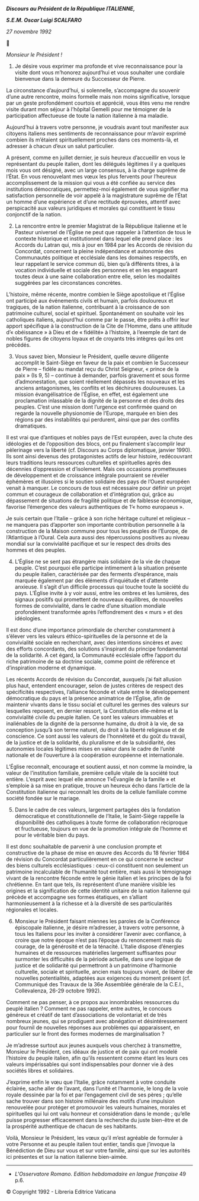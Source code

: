 ***Discours au Président de la République ITALIENNE,***

***S.E.M. Oscar Luigi SCALFARO***

*27 novembre 1992*



*Monsieur le Président !*

1. Je désire vous exprimer ma profonde et vive reconnaissance pour la visite dont vous m’honorez aujourd’hui et vous souhaiter une cordiale bienvenue dans la demeure du Successeur de Pierre.

La circonstance d’aujourd’hui, si solennelle, s’accompagne du souvenir d’une autre rencontre, moins formelle mais non moins significative, lorsque par un geste profondément courtois et apprécié, vous êtes venu me rendre visite durant mon séjour à l’hôpital Gemelli pour me témoigner de la participation affectueuse de toute la nation italienne à ma maladie.

Aujourd’hui à travers votre personne, je voudrais avant tout manifester aux citoyens italiens mes sentiments de reconnaissance pour m’avoir exprimé combien ils m’étaient spirituellement proches dans ces moments-là, et adresser à chacun d’eux un salut particulier.

A présent, comme en juillet dernier, je suis heureux d’accueillir en vous le représentant du peuple italien, dont les délégués légitimes il y a quelques mois vous ont désigné, avec un large consensus, à la charge suprême de l’État. En vous renouvelant mes vœux les plus fervents pour l’heureux accomplissement de la mission qui vous a été confiée au service des institutions démocratiques, permettez-moi également de vous signifier ma satisfaction personnelle de voir appelé à la magistrature suprême de l’État un homme d’une expérience et d’une rectitude éprouvées, attentif avec perspicacité aux valeurs juridiques et morales qui constituent le tissu conjonctif de la nation.

2. La rencontre entre le premier Magistrat de la République italienne et le Pasteur universel de l’Église ne peut que rappeler à l’attention de tous le contexte historique et institutionnel dans lequel elle prend place : les Accords du Latran qui, mis à jour en 1984 par les Accords de révision du Concordat, concernent la pleine indépendance et autonomie des Communautés politique et ecclésiale dans les domaines respectifs, en leur rappelant le service commun dû, bien qu’à différents titres, à la vocation individuelle et sociale des personnes et en les engageant toutes deux à une saine collaboration entre elle, selon les modalités suggérées par les circonstances concrètes.

L’histoire, même récente, montre combien le Siège apostolique et l’Église ont participé aux événements civils et humain, parfois douloureux et tragiques, de la nation italienne, contribuant à la croissance de son patrimoine culturel, social et spirituel. Spontanément on souhaite voir les catholiques italiens, aujourd’hui comme par le passe, être prêts à offrir leur apport spécifique à la construction de la Cite de l’Homme, dans une attitude d’« obéissance » à Dieu et de « fidélité» à l’histoire, à l’exemple de tant de nobles figures de citoyens loyaux et de croyants très intègres qui les ont précédés.

3. Vous savez bien, Monsieur le Président, quelle œuvre diligente accomplit le Saint-Siège en faveur de la paix et combien le Successeur de Pierre – fidèle au mandat reçu du Christ Seigneur, « prince de la paix » (Is 9, 5) – continue à demander, parfois gravement et sous forme d’admonestation, que soient réellement dépassés les nouveaux et les anciens antagonismes, les conflits et les déchirures douloureuses. La mission évangélisatrice de l’Église, en effet, est également une proclamation inlassable de la dignité de la personne et des droits des peuples. C’est une mission dont l’urgence est confirmée quand on regarde la nouvelle physionomie de l’Europe, marquée en bien des régions par des instabilités qui perdurent, ainsi que par des conflits dramatiques.

Il est vrai que d’antiques et nobles pays de l’Est européen, avec la chute des idéologies et de l’opposition des blocs, ont pu finalement s’accomplir leur pèlerinage vers la liberté (cf. Discours au Corps diplomatique, janvier 1990). Ils sont ainsi devenus des protagonistes actifs de leur histoire, redécouvrant leurs traditions leurs ressources culturelles et spirituelles après des décennies d’oppression et d’isolement. Mais ces occasions prometteuses de développement et de croissance intégrale pourraient se révéler éphémères et illusoires si le soutien solidaire des pays de l’Ouest européen venait à manquer. Le concours de tous est nécessaire pour définir un projet commun et courageux de collaboration et d’intégration qui, grâce au dépassement de situations de fragilité politique et de faiblesse économique, favorise l’émergence des valeurs authentiques de 1’« homo europaeus ».

Je suis certain que l’Italie – grâce à son riche héritage culturel et religieux – ne manquera pas d’apporter son importante contribution personnelle à la construction de la Maison commune pour tous les peuples de l’Europe, de l’Atlantique à l’Oural. Cela aura aussi des répercussions positives au niveau mondial sur la convivialité pacifique et sur le respect des droits des hommes et des peuples.

4. L’Église ne se sent pas étrangère mais solidaire de la vie de chaque peuple. C’est pourquoi elle participe intimement à la situation présente du peuple italien, caractérisée par des ferments d’espérance, mais marquée également par des éléments d’inquiétude et d’attente anxieuse. Il s’agit d’un difficile processus qui touche toute la société du pays. L’Église invite à y voir aussi, entre les ombres et les lumières, des signaux positifs qui promettent de nouveaux équilibres, de nouvelles formes de convivialité, dans le cadre d’une situation mondiale profondément transformée après l’effondrement des « murs » et des idéologies.

Il est donc d’une importance primordiale de chercher constamment à s’élever vers les valeurs éthico-spirituelles de la personne et de la convivialité sociale en recherchant, avec des intentions sincères et avec des efforts concordants, des solutions s’inspirant du principe fondamental de la solidarité. A cet égard, la Communauté ecclésiale offre l’apport du riche patrimoine de sa doctrine sociale, comme point de référence et d’inspiration moderne et dynamique.

Les récents Accords de révision du Concordat, auxquels j’ai fait allusion plus haut, entendent encourager, selon de justes critères de respect des spécificités respectives, l’alliance féconde et vitale entre le développement démocratique du pays et la présence animatrice de l’Église, afin de maintenir vivants dans le tissu social et culturel les germes des valeurs sur lesquelles reposent, en dernier ressort, la Constitution elle-même et la convivialité civile du peuple italien. Ce sont les valeurs immuables et inaliénables de la dignité de la personne humaine, du droit à la vie, de sa conception jusqu’à son terme naturel, du droit à la liberté religieuse et de conscience. Ce sont aussi les valeurs de l’honnêteté et du goût du travail, de la justice et de la solidarité, du pluralisme et de la subsidiarité, des autonomies locales légitimes mises en valeur dans le cadre de l’unité nationale et de l’ouverture à la coopération européenne et internationale.

L’Église reconnaît, encourage et soutient aussi, et non comme la moindre, la valeur de l’institution familiale, première cellule vitale de la société tout entière. L’esprit avec lequel elle annonce 1’«Évangile de la famille » et s’emploie à sa mise en pratique, trouve un heureux écho dans l’article de la Constitution italienne qui reconnaît les droits de la cellule familiale comme société fondée sur le mariage.

5. Dans le cadre de ces valeurs, largement partagées dès la fondation démocratique et constitutionnelle de l’Italie, le Saint-Siège rappelle la disponibilité des catholiques à toute forme de collaboration réciproque et fructueuse, toujours en vue de la promotion intégrale de l’homme et pour le véritable bien du pays.

Il est donc souhaitable de parvenir à une conclusion prompte et constructive de la phase de mise en œuvre des Accords du 18 février 1984 de révision du Concordat particulièrement en ce qui concerne le secteur des biens culturels ecclésiastiques : ceux-ci constituent non seulement un patrimoine incalculable de l’humanité tout entière, mais aussi le témoignage vivant de la rencontre féconde entre le génie italien et les principes de la foi chrétienne. En tant que tels, ils représentent d’une manière visible les origines et la signification de cette identité unitaire de la nation italienne qui précède et accompagne ses formes étatiques, en s’alliant harmonieusement à la richesse et à la diversité de ses particularités régionales et locales.

6. Monsieur le Président faisant miennes les paroles de la Conférence épiscopale italienne, je désire m’adresser, à travers votre personne, à tous les Italiens pour les inviter à considérer l’avenir avec confiance, à croire que notre époque n’est pas l’époque du renoncement mais du courage, de la générosité et de la ténacité. L’Italie dispose d’énergies humaines et de ressources matérielles largement suffisantes pour surmonter les difficultés de la période actuelle, dans une logique de justice et de solidarité qui permettront à un patrimoine d’harmonie culturelle, sociale et spirituelle, ancien mais toujours vivant, de libérer de nouvelles potentialités, adaptées aux exigences du moment présent (cf. Communiqué des Travaux de la 36e Assemblée générale de la C.E.I., Collevalenza, 26-29 octobre 1992).

Comment ne pas penser, à ce propos aux innombrables ressources du peuplé italien ? Comment ne pas rappeler, entre autres, le concours généreux et créatif de tant d’associations de volontariat et de très nombreux jeunes, qui se prodiguent avec abnégation et désintéressement pour fournil de nouvelles réponses aux problèmes qui apparaissent, en particulier sur le front des formes modernes de marginalisation ?

Je m’adresse surtout aux jeunes auxquels vous cherchez à transmettre, Monsieur le Président, ces idéaux de justice et de paix qui ont modelé l’histoire du peuple italien, afin qu’ils ressentent comme étant les leurs ces valeurs impérissables qui sont indispensables pour donner vie à des sociétés libres et solidaires.

J’exprime enfin le vœu que l’Italie, grâce notamment à votre conduite éclairée, sache aller de l’avant, dans l’unité et l’harmonie, le long de la voie royale dessinée par la foi et par l’engagement civil de ses pères ; qu’elle sache trouver dans son histoire millénaire des motifs d’une impulsion renouvelée pour protéger et promouvoir les valeurs humaines, morales et spirituelles qui lui ont valu honneur et considération dans le monde ; qu’elle puisse progresser efficacement dans la recherche du juste bien-être et de la prospérité authentique de chacun de ses habitants.

Voilà, Monsieur le Président, les vœux qu’il m’est agréable de formuler à votre Personne et au peuple italien tout entier, tandis que j’invoque la Bénédiction de Dieu sur vous et sur votre famille, ainsi que sur les autorités ici présentes et sur la nation italienne bien-aimée.

* * *

* *L'Osservatore Romano. Edition hebdomadaire en langue française* 49 p.6.

© Copyright 1992 - Libreria Editrice Vaticana